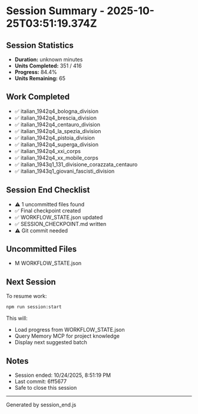 # Session Summary - 2025-10-25T03:51:19.374Z

## Session Statistics

- **Duration:** unknown minutes
- **Units Completed:** 351 / 416
- **Progress:** 84.4%
- **Units Remaining:** 65

## Work Completed

- ✅ italian_1942q4_bologna_division
- ✅ italian_1942q4_brescia_division
- ✅ italian_1942q4_centauro_division
- ✅ italian_1942q4_la_spezia_division
- ✅ italian_1942q4_pistoia_division
- ✅ italian_1942q4_superga_division
- ✅ italian_1942q4_xxi_corps
- ✅ italian_1942q4_xx_mobile_corps
- ✅ italian_1943q1_131_divisione_corazzata_centauro
- ✅ italian_1943q1_giovani_fascisti_division

## Session End Checklist

- ⚠️  1 uncommitted files found
- ✅ Final checkpoint created
- ✅ WORKFLOW_STATE.json updated
- ✅ SESSION_CHECKPOINT.md written
- ⚠️  Git commit needed

## Uncommitted Files

- M WORKFLOW_STATE.json

## Next Session

To resume work:

```bash
npm run session:start
```

This will:
- Load progress from WORKFLOW_STATE.json
- Query Memory MCP for project knowledge
- Display next suggested batch

## Notes

- Session ended: 10/24/2025, 8:51:19 PM
- Last commit: 6ff5677
- Safe to close this session

---

Generated by session_end.js

